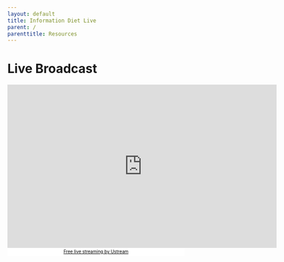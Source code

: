 ```yaml
---
layout: default
title: Information Diet Live
parent: /
parenttitle: Resources
---
```

# Live Broadcast 
<iframe src="http://www.ustream.tv/embed/10187973" width="608" height="368" scrolling="no" frameborder="0" style="border: 0px none transparent;"></iframe><br /><a href="http://www.ustream.tv/" style="padding: 2px 0px 4px; width: 400px; background: #ffffff; display: block; color: #000000; font-weight: normal; font-size: 10px; text-decoration: underline; text-align: center;" target="_blank">Free live streaming by Ustream</a>
